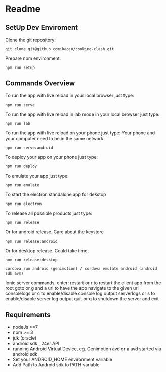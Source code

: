 # Readme

## SetUp Dev Enviroment
Clone the git repository:

`git clone git@github.com:kaojo/cooking-clash.git`

Prepare npm environment:

`npm run setup`

## Commands Overview

To run the app with live reload in your local browser just type:

`npm run serve`

To run the app with live reload in lab mode in your local browser just type:

`npm run lab`

To run the app with live reload on your phone just type:
Your phone and your computer need to be in the same network

`npm run serve:android`

To deploy your app on your phone just type:

`npm run deploy`

To emulate your app just type:

`npm run emulate`

To start the electron standalone app for dekstop

`npm run electron`

To release all possible products just type:

`npm run release`

Or for android release. Care about the keystore

`npm run release:android`

Or for desktop release. Could take time,

`nom run release:desktop`


`cordova run android (genimotion) / cordova emulate android (android sdk avm)`

Ionic server commands, enter:
  restart or r to restart the client app from the root
  goto or g and a url to have the app navigate to the given url
  consolelogs or c to enable/disable console log output
  serverlogs or s to enable/disable server log output
  quit or q to shutdown the server and exit
  
## Requirements
  
* nodeJs >=7
* npm >= 3
* jdk (oracle)
* android sdk , 24er API
* running Android Virtual Device, eg. Genimotion avd or a avd started via android sdk
* Set your ANDROID_HOME environment variable
* Add Path to Android sdk to PATH variable
